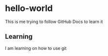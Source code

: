 # hello-world
This is me trying to follow GitHub Docs to learn it

## Learning
I am learning on how to use git